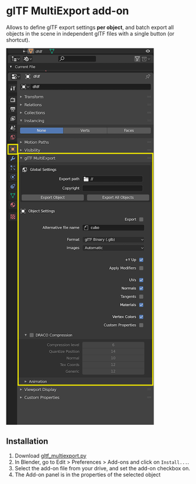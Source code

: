 
# glTF MultiExport add-on

Allows to define glTF export settings **per object**, and batch export all objects
in the scene in independent glTF files with a single button (or shortcut).

![screenshot](gltfmultiexport.png)

## Installation

1. Download [gltf_multiexport.py](gltf_multiexport.py)
2. In Blender, go to Edit > Preferences > Add-ons and click on `Install...`.
3. Select the add-on file from your drive, and set the add-on checkbox on.
4. The Add-on panel is in the properties of the selected object

